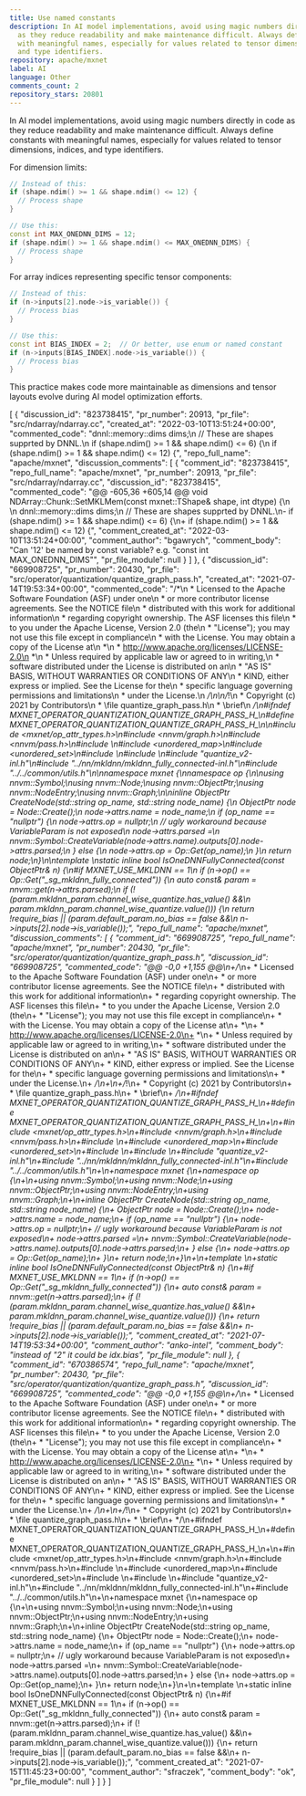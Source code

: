 ```yaml
---
title: Use named constants
description: In AI model implementations, avoid using magic numbers directly in code
  as they reduce readability and make maintenance difficult. Always define constants
  with meaningful names, especially for values related to tensor dimensions, indices,
  and type identifiers.
repository: apache/mxnet
label: AI
language: Other
comments_count: 2
repository_stars: 20801
---
```


In AI model implementations, avoid using magic numbers directly in code as they reduce readability and make maintenance difficult. Always define constants with meaningful names, especially for values related to tensor dimensions, indices, and type identifiers.

For dimension limits:
```cpp
// Instead of this:
if (shape.ndim() >= 1 && shape.ndim() <= 12) {
  // Process shape
}

// Use this:
const int MAX_ONEDNN_DIMS = 12;
if (shape.ndim() >= 1 && shape.ndim() <= MAX_ONEDNN_DIMS) {
  // Process shape
}
```

For array indices representing specific tensor components:
```cpp
// Instead of this:
if (n->inputs[2].node->is_variable()) {
  // Process bias
}

// Use this:
const int BIAS_INDEX = 2;  // Or better, use enum or named constant
if (n->inputs[BIAS_INDEX].node->is_variable()) {
  // Process bias
}
```

This practice makes code more maintainable as dimensions and tensor layouts evolve during AI model optimization efforts.


[
  {
    "discussion_id": "823738415",
    "pr_number": 20913,
    "pr_file": "src/ndarray/ndarray.cc",
    "created_at": "2022-03-10T13:51:24+00:00",
    "commented_code": "dnnl::memory::dims dims;\n  // These are shapes supprted by DNNL.\n  if (shape.ndim() >= 1 && shape.ndim() <= 6) {\n  if (shape.ndim() >= 1 && shape.ndim() <= 12) {",
    "repo_full_name": "apache/mxnet",
    "discussion_comments": [
      {
        "comment_id": "823738415",
        "repo_full_name": "apache/mxnet",
        "pr_number": 20913,
        "pr_file": "src/ndarray/ndarray.cc",
        "discussion_id": "823738415",
        "commented_code": "@@ -605,36 +605,14 @@ void NDArray::Chunk::SetMKLMem(const mxnet::TShape& shape, int dtype) {\n \n   dnnl::memory::dims dims;\n   // These are shapes supprted by DNNL.\n-  if (shape.ndim() >= 1 && shape.ndim() <= 6) {\n+  if (shape.ndim() >= 1 && shape.ndim() <= 12) {",
        "comment_created_at": "2022-03-10T13:51:24+00:00",
        "comment_author": "bgawrych",
        "comment_body": "Can '12'  be named by const variable? e.g. \"const int MAX_ONEDNN_DIMS\"",
        "pr_file_module": null
      }
    ]
  },
  {
    "discussion_id": "669908725",
    "pr_number": 20430,
    "pr_file": "src/operator/quantization/quantize_graph_pass.h",
    "created_at": "2021-07-14T19:53:34+00:00",
    "commented_code": "/*\n * Licensed to the Apache Software Foundation (ASF) under one\n * or more contributor license agreements.  See the NOTICE file\n * distributed with this work for additional information\n * regarding copyright ownership.  The ASF licenses this file\n * to you under the Apache License, Version 2.0 (the\n * \"License\"); you may not use this file except in compliance\n * with the License.  You may obtain a copy of the License at\n *\n *   http://www.apache.org/licenses/LICENSE-2.0\n *\n * Unless required by applicable law or agreed to in writing,\n * software distributed under the License is distributed on an\n * \"AS IS\" BASIS, WITHOUT WARRANTIES OR CONDITIONS OF ANY\n * KIND, either express or implied.  See the License for the\n * specific language governing permissions and limitations\n * under the License.\n */\n\n/*!\n *  Copyright (c) 2021 by Contributors\n * \\file quantize_graph_pass.h\n * \\brief\n */\n#ifndef MXNET_OPERATOR_QUANTIZATION_QUANTIZE_GRAPH_PASS_H_\n#define MXNET_OPERATOR_QUANTIZATION_QUANTIZE_GRAPH_PASS_H_\n\n#include <mxnet/op_attr_types.h>\n#include <nnvm/graph.h>\n#include <nnvm/pass.h>\n#include <queue>\n#include <unordered_map>\n#include <unordered_set>\n#include <vector>\n#include <string>\n#include \"quantize_v2-inl.h\"\n#include \"../nn/mkldnn/mkldnn_fully_connected-inl.h\"\n#include \"../../common/utils.h\"\n\nnamespace mxnet {\nnamespace op {\n\nusing nnvm::Symbol;\nusing nnvm::Node;\nusing nnvm::ObjectPtr;\nusing nnvm::NodeEntry;\nusing nnvm::Graph;\n\ninline ObjectPtr CreateNode(std::string op_name, std::string node_name) {\n  ObjectPtr node = Node::Create();\n  node->attrs.name = node_name;\n  if (op_name == \"nullptr\") {\n    node->attrs.op = nullptr;\n    // ugly workaround because VariableParam is not exposed\n    node->attrs.parsed =\n      nnvm::Symbol::CreateVariable(node->attrs.name).outputs[0].node->attrs.parsed;\n  } else {\n    node->attrs.op = Op::Get(op_name);\n  }\n  return node;\n}\n\ntemplate <bool require_bias>\nstatic inline bool IsOneDNNFullyConnected(const ObjectPtr& n) {\n#if MXNET_USE_MKLDNN == 1\n  if (n->op() == Op::Get(\"_sg_mkldnn_fully_connected\")) {\n    auto const& param = nnvm::get<MKLDNNFCFullParam>(n->attrs.parsed);\n    if (!(param.mkldnn_param.channel_wise_quantize.has_value() &&\n          param.mkldnn_param.channel_wise_quantize.value())) {\n      return !require_bias || (param.default_param.no_bias == false &&\n                               n->inputs[2].node->is_variable());",
    "repo_full_name": "apache/mxnet",
    "discussion_comments": [
      {
        "comment_id": "669908725",
        "repo_full_name": "apache/mxnet",
        "pr_number": 20430,
        "pr_file": "src/operator/quantization/quantize_graph_pass.h",
        "discussion_id": "669908725",
        "commented_code": "@@ -0,0 +1,155 @@\n+/*\n+ * Licensed to the Apache Software Foundation (ASF) under one\n+ * or more contributor license agreements.  See the NOTICE file\n+ * distributed with this work for additional information\n+ * regarding copyright ownership.  The ASF licenses this file\n+ * to you under the Apache License, Version 2.0 (the\n+ * \"License\"); you may not use this file except in compliance\n+ * with the License.  You may obtain a copy of the License at\n+ *\n+ *   http://www.apache.org/licenses/LICENSE-2.0\n+ *\n+ * Unless required by applicable law or agreed to in writing,\n+ * software distributed under the License is distributed on an\n+ * \"AS IS\" BASIS, WITHOUT WARRANTIES OR CONDITIONS OF ANY\n+ * KIND, either express or implied.  See the License for the\n+ * specific language governing permissions and limitations\n+ * under the License.\n+ */\n+\n+/*!\n+ *  Copyright (c) 2021 by Contributors\n+ * \\file quantize_graph_pass.h\n+ * \\brief\n+ */\n+#ifndef MXNET_OPERATOR_QUANTIZATION_QUANTIZE_GRAPH_PASS_H_\n+#define MXNET_OPERATOR_QUANTIZATION_QUANTIZE_GRAPH_PASS_H_\n+\n+#include <mxnet/op_attr_types.h>\n+#include <nnvm/graph.h>\n+#include <nnvm/pass.h>\n+#include <queue>\n+#include <unordered_map>\n+#include <unordered_set>\n+#include <vector>\n+#include <string>\n+#include \"quantize_v2-inl.h\"\n+#include \"../nn/mkldnn/mkldnn_fully_connected-inl.h\"\n+#include \"../../common/utils.h\"\n+\n+namespace mxnet {\n+namespace op {\n+\n+using nnvm::Symbol;\n+using nnvm::Node;\n+using nnvm::ObjectPtr;\n+using nnvm::NodeEntry;\n+using nnvm::Graph;\n+\n+inline ObjectPtr CreateNode(std::string op_name, std::string node_name) {\n+  ObjectPtr node = Node::Create();\n+  node->attrs.name = node_name;\n+  if (op_name == \"nullptr\") {\n+    node->attrs.op = nullptr;\n+    // ugly workaround because VariableParam is not exposed\n+    node->attrs.parsed =\n+      nnvm::Symbol::CreateVariable(node->attrs.name).outputs[0].node->attrs.parsed;\n+  } else {\n+    node->attrs.op = Op::Get(op_name);\n+  }\n+  return node;\n+}\n+\n+template <bool require_bias>\n+static inline bool IsOneDNNFullyConnected(const ObjectPtr& n) {\n+#if MXNET_USE_MKLDNN == 1\n+  if (n->op() == Op::Get(\"_sg_mkldnn_fully_connected\")) {\n+    auto const& param = nnvm::get<MKLDNNFCFullParam>(n->attrs.parsed);\n+    if (!(param.mkldnn_param.channel_wise_quantize.has_value() &&\n+          param.mkldnn_param.channel_wise_quantize.value())) {\n+      return !require_bias || (param.default_param.no_bias == false &&\n+                               n->inputs[2].node->is_variable());",
        "comment_created_at": "2021-07-14T19:53:34+00:00",
        "comment_author": "anko-intel",
        "comment_body": "instead of \"2\" it could be idx.bias",
        "pr_file_module": null
      },
      {
        "comment_id": "670386574",
        "repo_full_name": "apache/mxnet",
        "pr_number": 20430,
        "pr_file": "src/operator/quantization/quantize_graph_pass.h",
        "discussion_id": "669908725",
        "commented_code": "@@ -0,0 +1,155 @@\n+/*\n+ * Licensed to the Apache Software Foundation (ASF) under one\n+ * or more contributor license agreements.  See the NOTICE file\n+ * distributed with this work for additional information\n+ * regarding copyright ownership.  The ASF licenses this file\n+ * to you under the Apache License, Version 2.0 (the\n+ * \"License\"); you may not use this file except in compliance\n+ * with the License.  You may obtain a copy of the License at\n+ *\n+ *   http://www.apache.org/licenses/LICENSE-2.0\n+ *\n+ * Unless required by applicable law or agreed to in writing,\n+ * software distributed under the License is distributed on an\n+ * \"AS IS\" BASIS, WITHOUT WARRANTIES OR CONDITIONS OF ANY\n+ * KIND, either express or implied.  See the License for the\n+ * specific language governing permissions and limitations\n+ * under the License.\n+ */\n+\n+/*!\n+ *  Copyright (c) 2021 by Contributors\n+ * \\file quantize_graph_pass.h\n+ * \\brief\n+ */\n+#ifndef MXNET_OPERATOR_QUANTIZATION_QUANTIZE_GRAPH_PASS_H_\n+#define MXNET_OPERATOR_QUANTIZATION_QUANTIZE_GRAPH_PASS_H_\n+\n+#include <mxnet/op_attr_types.h>\n+#include <nnvm/graph.h>\n+#include <nnvm/pass.h>\n+#include <queue>\n+#include <unordered_map>\n+#include <unordered_set>\n+#include <vector>\n+#include <string>\n+#include \"quantize_v2-inl.h\"\n+#include \"../nn/mkldnn/mkldnn_fully_connected-inl.h\"\n+#include \"../../common/utils.h\"\n+\n+namespace mxnet {\n+namespace op {\n+\n+using nnvm::Symbol;\n+using nnvm::Node;\n+using nnvm::ObjectPtr;\n+using nnvm::NodeEntry;\n+using nnvm::Graph;\n+\n+inline ObjectPtr CreateNode(std::string op_name, std::string node_name) {\n+  ObjectPtr node = Node::Create();\n+  node->attrs.name = node_name;\n+  if (op_name == \"nullptr\") {\n+    node->attrs.op = nullptr;\n+    // ugly workaround because VariableParam is not exposed\n+    node->attrs.parsed =\n+      nnvm::Symbol::CreateVariable(node->attrs.name).outputs[0].node->attrs.parsed;\n+  } else {\n+    node->attrs.op = Op::Get(op_name);\n+  }\n+  return node;\n+}\n+\n+template <bool require_bias>\n+static inline bool IsOneDNNFullyConnected(const ObjectPtr& n) {\n+#if MXNET_USE_MKLDNN == 1\n+  if (n->op() == Op::Get(\"_sg_mkldnn_fully_connected\")) {\n+    auto const& param = nnvm::get<MKLDNNFCFullParam>(n->attrs.parsed);\n+    if (!(param.mkldnn_param.channel_wise_quantize.has_value() &&\n+          param.mkldnn_param.channel_wise_quantize.value())) {\n+      return !require_bias || (param.default_param.no_bias == false &&\n+                               n->inputs[2].node->is_variable());",
        "comment_created_at": "2021-07-15T11:45:23+00:00",
        "comment_author": "sfraczek",
        "comment_body": "ok",
        "pr_file_module": null
      }
    ]
  }
]
